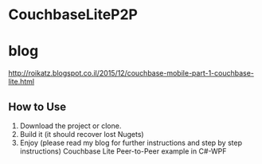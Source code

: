 # CouchbaseLiteP2P

# blog
http://roikatz.blogspot.co.il/2015/12/couchbase-mobile-part-1-couchbase-lite.html

## How to Use
1. Download the project or clone.
2. Build it (it should recover lost Nugets)
3. Enjoy (please read my blog for further instructions and step by step instructions)
Couchbase Lite Peer-to-Peer example in C#-WPF
